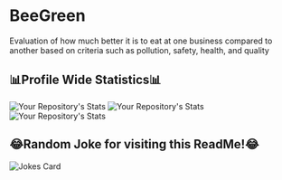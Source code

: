 # BeeGreen
Evaluation of how much better it is to eat at one business compared to another based on criteria such as pollution, safety, health, and quality

## 📊Profile Wide Statistics📊

![Your Repository's Stats](https://github-readme-stats.vercel.app/api?username=ethanw2457&show_icons=true)
![Your Repository's Stats](https://github-readme-stats.vercel.app/api?username=shamuyhank&show_icons=true)
![Your Repository's Stats](https://github-readme-stats.vercel.app/api?username=Runsey&show_icons=true)



## 😂Random Joke for visiting this ReadMe!😂
![Jokes Card](https://readme-jokes.vercel.app/api)
